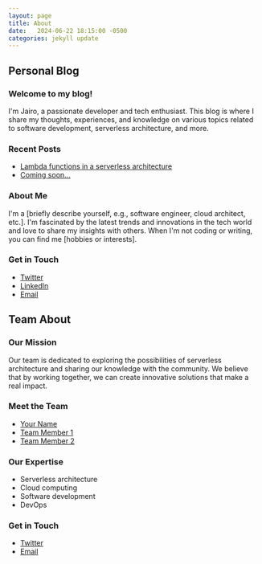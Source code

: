 ```yaml
---
layout: page
title: About
date:   2024-06-22 18:15:00 -0500
categories: jekyll update
---
```


## Personal Blog

### Welcome to my blog!

I'm Jairo, a passionate developer and tech enthusiast. This blog is where I share my thoughts, experiences, and knowledge on various topics related to software development, serverless architecture, and more.

### Recent Posts

* [Lambda functions in a serverless architecture](2024-06-18-serverless-functions.md)
* [Coming soon...](#)

### About Me

I'm a [briefly describe yourself, e.g., software engineer, cloud architect, etc.]. I'm fascinated by the latest trends and innovations in the tech world and love to share my insights with others. When I'm not coding or writing, you can find me [hobbies or interests].

### Get in Touch

* [Twitter](https://twitter.com/yourhandle)
* [LinkedIn](https://www.linkedin.com/in/yourhandle/)
* [Email](mailto:your@email.com)

## Team About

### Our Mission

Our team is dedicated to exploring the possibilities of serverless architecture and sharing our knowledge with the community. We believe that by working together, we can create innovative solutions that make a real impact.

### Meet the Team

* [Your Name](about.md)
* [Team Member 1](teammember1.md)
* [Team Member 2](teammember2.md)

### Our Expertise

* Serverless architecture
* Cloud computing
* Software development
* DevOps

### Get in Touch

* [Twitter](https://twitter.com/ourteamhandle)
* [Email](mailto:ourteam@email.com)